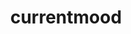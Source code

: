 ---
ee_id_show: '4359'
site: '1'
type: '5'
title: currentmood
url: currentmood
year: '2016'
venue: Lisson Gallery
state_country: London
pitch: Liked so much how all the Lakes looked lined up in Munich, kinda wanted 2 see
  how all my work mashed together would look. Otherwise, not exactly sure what I wz
  doing, but turned out well (I thought). Also, there was kinda def (ining) audio.
  Last show of a run of shows which started in 2014.
ps: ''
imgs: lisson-london-2016-05-install-01-database-JH.jpg,lisson-london-2016-05-install-02-database-JH.jpg,Lisson-laondon-2016-05-install-03-database-JH.jpg,lisson-london-2016-05-install-05-database-JH.jpg,lisson-london-2016-05-install-04-database-JH.jpg,lisson-london-2016-05-install-09-database-JH.jpg,lisson-london-2016-05-install-10-database-JH.jpg,lisson-london-2016-05-install-16-database-JH.jpg,lisson-london-2016-05-install-17-database-JH.jpg,lisson-london-2016-05-install-19-database-JH.jpg
things: "[4341] [2016-018-hank] 2016-018 Hank,[4342] [2016-019-30-pour] 2016-019 30
  pour,[4343] [2016-021-brooklyn-20110811-00159] 2016-021 Brooklyn 20110811-00159,[4344]
  [2016-025-manson] 2016-025 Manson,[4345] [2016-030-rbf] 2016-030 RBF,[4346] [2016-033-mig-29-soviet-fighter-plane-clouds-and-os-x]
  2016-033 Mig 29 Soviet Fighter Plane, Clouds, and OS X,[4347] [2016-035-dawgs-lakes]
  2016-035 Dawgs / Lakes,[4349] [2016-052-more-to-explore] 2016-052 More to Explore,[4350]
  [2016-054-currentmood] 2016-054 currentmood,[4351] [2016-110-currentmood] 2016-110-currentmood,[4352]
  [2016-055-climacool] 2016-055\tclimacool,[4353] [2016-056-love-pink] 2016-056\tlove
  pink,[4355] [2016-036-photoshop-cs] 2016-036 Photoshop CS,[4356] [2016-057-photoshop-cs]
  2016-057\tPhotoshop CS"
layout: shows
---